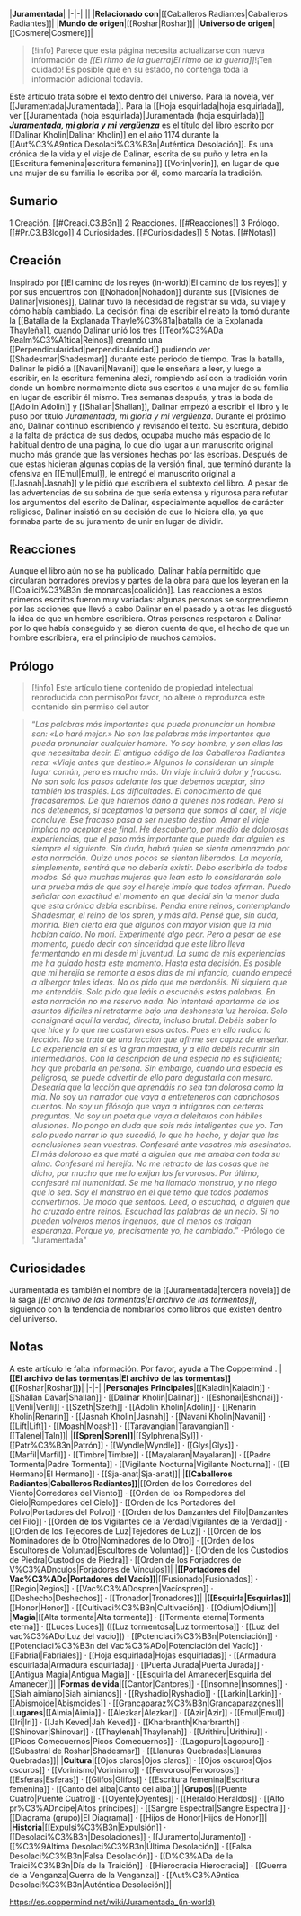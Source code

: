 

|**Juramentada**|
|-|-|
||
|**Relacionado con**|[[Caballeros Radiantes\|Caballeros Radiantes]]|
|**Mundo de origen**|[[Roshar\|Roshar]]|
|**Universo de origen**|[[Cosmere\|Cosmere]]|

> [!info] Parece que esta página necesita actualizarse con nueva información de *[[El ritmo de la guerra\|El ritmo de la guerra]]*!¡Ten cuidado! Es posible que en su estado, no contenga toda la información adicional todavía.

Este artículo trata sobre el texto dentro del universo. Para la novela, ver [[Juramentada\|Juramentada]]. Para la [[Hoja esquirlada\|hoja esquirlada]], ver [[Juramentada (hoja esquirlada)\|Juramentada (hoja esquirlada)]]
***Juramentada, mi gloria y mi vergüenza*** es el título del libro escrito por [[Dalinar Kholin\|Dalinar Kholin]] en el año 1174 durante la [[Aut%C3%A9ntica Desolaci%C3%B3n\|Auténtica Desolación]]. Es una crónica de la vida y el viaje de Dalinar, escrita de su puño y letra en la [[Escritura femenina\|escritura femenina]] [[Vorin\|vorin]], en lugar de que una mujer de su familia lo escriba por él, como marcaría la tradición.

## Sumario

1 Creación. [[#Creaci.C3.B3n]] 
2 Reacciones. [[#Reacciones]] 
3 Prólogo. [[#Pr.C3.B3logo]] 
4 Curiosidades. [[#Curiosidades]] 
5 Notas. [[#Notas]] 


## Creación
Inspirado por [[El camino de los reyes (in-world)\|El camino de los reyes]] y por sus encuentros con [[Nohadon\|Nohadon]] durante sus [[Visiones de Dalinar\|visiones]], Dalinar tuvo la necesidad de registrar su vida, su viaje y cómo había cambiado. La decisión final de escribir el relato la tomó durante la [[Batalla de la Explanada Thayle%C3%B1a\|batalla de la Explanada Thayleña]], cuando Dalinar unió los tres [[Teor%C3%ADa Realm%C3%A1tica\|Reinos]] creando una [[Perpendicularidad\|perpendicularidad]] pudiendo ver [[Shadesmar\|Shadesmar]] durante este periodo de tiempo. Tras la batalla, Dalinar le pidió a [[Navani\|Navani]] que le enseñara a leer, y luego a escribir, en la escritura femenina alezi, rompiendo así con la tradición vorin donde un hombre normalmente dicta sus escritos a una mujer de su familia en lugar de escribir él mismo. Tres semanas después, y tras la boda de [[Adolin\|Adolin]] y [[Shallan\|Shallan]], Dalinar empezó a escribir el libro y le puso por título *Juramentada, mi gloria y mi vergüenza*. Durante el próximo año, Dalinar continuó escribiendo y revisando el texto. Su escritura, debido a la falta de práctica de sus dedos, ocupaba mucho más espacio de lo habitual dentro de una página, lo que dio lugar a un manuscrito original mucho más grande que las versiones hechas por las escribas. Después de que estas hicieran algunas copias de la versión final, que terminó durante la ofensiva en [[Emul\|Emul]], le entregó el manuscrito original a [[Jasnah\|Jasnah]] y le pidió que escribiera el subtexto del libro. A pesar de las advertencias de su sobrina de que sería extensa y rigurosa para refutar los argumentos del escrito de Dalinar, especialmente aquellos de carácter religioso, Dalinar insistió en su decisión de que lo hiciera ella, ya que formaba parte de su juramento de unir en lugar de dividir.

## Reacciones
Aunque el libro aún no se ha publicado, Dalinar había permitido que circularan borradores previos y partes de la obra para que los leyeran en la [[Coalici%C3%B3n de monarcas\|coalición]]. Las reacciones a estos primeros escritos fueron muy variadas: algunas personas se sorprendieron por las acciones que llevó a cabo Dalinar en el pasado y a otras les disgustó la idea de que un hombre escribiera. Otras personas respetaron a Dalinar por lo que había conseguido y se dieron cuenta de que, el hecho de que un hombre escribiera, era el principio de muchos cambios.

## Prólogo
> [!info] Este artículo tiene contenido de propiedad intelectual reproducida con permisoPor favor, no altere o reproduzca este contenido sin permiso del autor

>“*Las palabras más importantes que puede pronunciar un hombre son: «Lo haré mejor.» No son las palabras más importantes que pueda pronunciar cualquier hombre. Yo soy hombre, y son ellas las que necesitaba decir. El antiguo código de los Caballeros Radiantes reza: «Viaje antes que destino.» Algunos lo consideran un simple lugar común, pero es mucho más. Un viaje incluirá dolor y fracaso. No son solo los pasos adelante los que debemos aceptar, sino también los traspiés. Las dificultades. El conocimiento de que fracasaremos. De que haremos daño a quienes nos rodean. Pero si nos detenemos, si aceptamos la persona que somos al caer, el viaje concluye. Ese fracaso pasa a ser nuestro destino. Amar el viaje implica no aceptar ese final. He descubierto, por medio de dolorosas experiencias, que el paso más importante que puede dar alguien es siempre el siguiente. Sin duda, habrá quien se sienta amenazado por esta narración. Quizá unos pocos se sientan liberados. La mayoría, simplemente, sentirá que no debería existir. Debo escribirla de todos modos. Sé que muchas mujeres que lean esto lo considerarán solo una prueba más de que soy el hereje impío que todos afirman. Puedo señalar con exactitud el momento en que decidí sin la menor duda que esta crónica debía escribirse. Pendía entre reinos, contemplando Shadesmar, el reino de los spren, y más allá. Pensé que, sin duda, moriría. Bien cierto era que algunos con mayor visión que la mía habían caído. No morí. Experimenté algo peor. Pero a pesar de ese momento, puedo decir con sinceridad que este libro lleva fermentando en mí desde mi juventud. La suma de mis experiencias me ha guiado hasta este momento. Hasta esta decisión. Es posible que mi herejía se remonte a esos días de mi infancia, cuando empecé a albergar tales ideas. No os pido que me perdonéis. Ni siquiera que me entendáis. Solo pido que leáis o escuchéis estas palabras. En esta narración no me reservo nada. No intentaré apartarme de los asuntos difíciles ni retratarme bajo una deshonesta luz heroica. Solo consignaré aquí la verdad, directa, incluso brutal. Debéis saber lo que hice y lo que me costaron esos actos. Pues en ello radica la lección. No se trata de una lección que afirme ser capaz de enseñar. La experiencia en sí es la gran maestra, y a ella debéis recurrir sin intermediarios. Con la descripción de una especia no es suficiente; hay que probarla en persona. Sin embargo, cuando una especia es peligrosa, se puede advertir de ello para degustarla con mesura. Desearía que la lección que aprendáis no sea tan dolorosa como la mía. No soy un narrador que vaya a entreteneros con caprichosos cuentos. No soy un filósofo que vaya a intrigaros con certeras preguntas. No soy un poeta que vaya a deleitaros con hábiles alusiones. No pongo en duda que sois más inteligentes que yo. Tan solo puedo narrar lo que sucedió, lo que he hecho, y dejar que las conclusiones sean vuestras. Confesaré ante vosotros mis asesinatos. El más doloroso es que maté a alguien que me amaba con toda su alma. Confesaré mi herejía. No me retracto de las cosas que he dicho, por mucho que me lo exijan los fervorosos. Por último, confesaré mi humanidad. Se me ha llamado monstruo, y no niego que lo sea. Soy el monstruo en el que temo que todos podemos convertirnos. De modo que sentaos. Leed, o escuchad, a alguien que ha cruzado entre reinos. Escuchad las palabras de un necio. Si no pueden volveros menos ingenuos, que al menos os traigan esperanza. Porque yo, precisamente yo, he cambiado.*”
\-Prólogo de "Juramentada"


## Curiosidades
Juramentada es también el nombre de la [[Juramentada\|tercera novela]] de la saga *[[El archivo de las tormentas\|El archivo de las tormentas]]*, siguiendo con la tendencia de nombrarlos como libros que existen dentro del universo.
## Notas

A este artículo le falta información. Por favor, ayuda a The Coppermind .
|**[[El archivo de las tormentas\|El archivo de las tormentas]] (**[[Roshar\|Roshar]]**)**|
|-|-|
|**Personajes Principales**|[[Kaladin\|Kaladin]] · [[Shallan Davar\|Shallan]] · [[Dalinar Kholin\|Dalinar]] · [[Eshonai\|Eshonai]] · [[Venli\|Venli]] · [[Szeth\|Szeth]] · [[Adolin Kholin\|Adolin]] · [[Renarin Kholin\|Renarin]] · [[Jasnah Kholin\|Jasnah]] · [[Navani Kholin\|Navani]] · [[Lift\|Lift]] · [[Moash\|Moash]] · [[Taravangian\|Taravangian]] · [[Talenel\|Taln]]|
|**[[Spren\|Spren]]**|[[Sylphrena\|Syl]] · [[Patr%C3%B3n\|Patrón]] · [[Wyndle\|Wyndle]] · [[Glys\|Glys]] · [[Marfil\|Marfil]] · [[Timbre\|Timbre]] · [[Mayalaran\|Mayalaran]] · [[Padre Tormenta\|Padre Tormenta]] · [[Vigilante Nocturna\|Vigilante Nocturna]] · [[El Hermano\|El Hermano]] · [[Sja-anat\|Sja-anat]]|
|**[[Caballeros Radiantes\|Caballeros Radiantes]]**|[[Orden de los Corredores del Viento\|Corredores del Viento]] · [[Orden de los Rompedores del Cielo\|Rompedores del Cielo]] · [[Orden de los Portadores del Polvo\|Portadores del Polvo]] · [[Orden de los Danzantes del Filo\|Danzantes del Filo]] · [[Orden de los Vigilantes de la Verdad\|Vigilantes de la Verdad]] · [[Orden de los Tejedores de Luz\|Tejedores de Luz]] · [[Orden de los Nominadores de lo Otro\|Nominadores de lo Otro]] · [[Orden de los Escultores de Voluntad\|Escultores de Voluntad]] · [[Orden de los Custodios de Piedra\|Custodios de Piedra]] · [[Orden de los Forjadores de V%C3%ADnculos\|Forjadores de Vínculos]]|
|**[[Portadores del Vac%C3%ADo\|Portadores del Vacío]]**|[[Fusionado\|Fusionados]] · [[Regio\|Regios]] · [[Vac%C3%ADospren\|Vacíospren]] · [[Deshecho\|Deshechos]] · [[Tronador\|Tronadores]]|
|**[[Esquirla\|Esquirlas]]**|[[Honor\|Honor]] · [[Cultivaci%C3%B3n\|Cultivación]] · [[Odium\|Odium]]|
|**Magia**|[[Alta tormenta\|Alta tormenta]] · [[Tormenta eterna\|Tormenta eterna]] · [[Luces\|Luces]] ([[Luz tormentosa\|Luz tormentosa]] · [[Luz del vac%C3%ADo\|Luz del vacío]]) · [[Potenciaci%C3%B3n\|Potenciación]] · [[Potenciaci%C3%B3n del Vac%C3%ADo\|Potenciación del Vacío]] · [[Fabrial\|Fabriales]] · [[Hoja esquirlada\|Hojas esquirladas]] · [[Armadura esquirlada\|Armadura esquirlada]] · [[Puerta Jurada\|Puerta Jurada]] · [[Antigua Magia\|Antigua Magia]] · [[Esquirla del Amanecer\|Esquirla del Amanecer]]|
|**Formas de vida**|[[Cantor\|Cantores]] · [[Insomne\|Insomnes]] · [[Siah aimiano\|Siah aimianos]] · [[Ryshadio\|Ryshadio]] · [[Larkin\|Larkin]] · [[Abismoide\|Abismoides]] · [[Grancaparaz%C3%B3n\|Grancaparazones]]|
|**Lugares**|[[Aimia\|Aimia]] · [[Alezkar\|Alezkar]] · [[Azir\|Azir]] · [[Emul\|Emul]] · [[Iri\|Iri]] · [[Jah Keved\|Jah Keved]] · [[Kharbranth\|Kharbranth]] · [[Shinovar\|Shinovar]] · [[Thaylenah\|Thaylenah]] · [[Urithiru\|Urithiru]] · [[Picos Comecuernos\|Picos Comecuernos]] · [[Lagopuro\|Lagopuro]] · [[Subastral de Roshar\|Shadesmar]] · [[Llanuras Quebradas\|Llanuras Quebradas]]|
|**Cultura**|[[Ojos claros\|Ojos claros]] · [[Ojos oscuros\|Ojos oscuros]] · [[Vorinismo\|Vorinismo]] · [[Fervoroso\|Fervorosos]] · [[Esferas\|Esferas]] · [[Glifos\|Glifos]] · [[Escritura femenina\|Escritura femenina]] · [[Canto del alba\|Canto del alba]]|
|**Grupos**|[[Puente Cuatro\|Puente Cuatro]] · [[Oyente\|Oyentes]] · [[Heraldo\|Heraldos]] · [[Alto pr%C3%ADncipe\|Altos príncipes]] · [[Sangre Espectral\|Sangre Espectral]] · [[Diagrama (grupo)\|El Diagrama]] · [[Hijos de Honor\|Hijos de Honor]]|
|**Historia**|[[Expulsi%C3%B3n\|Expulsión]] · [[Desolaci%C3%B3n\|Desolaciones]] · [[Juramento\|Juramento]] · [[%C3%9Altima Desolaci%C3%B3n\|Última Desolación]] · [[Falsa Desolaci%C3%B3n\|Falsa Desolación]] · [[D%C3%ADa de la Traici%C3%B3n\|Día de la Traición]] · [[Hierocracia\|Hierocracia]] · [[Guerra de la Venganza\|Guerra de la Venganza]] · [[Aut%C3%A9ntica Desolaci%C3%B3n\|Auténtica Desolación]]|



https://es.coppermind.net/wiki/Juramentada_(in-world)